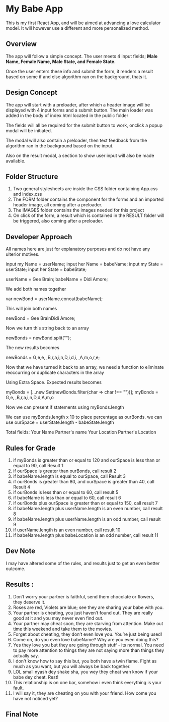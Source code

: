 # My Babe App
This is my first React App, and will be aimed at advancing a love calculator model. It will however use a different and more personalized method.

## Overview
The app will follow a simple concept. The user meets 4 input fields; **Male Name, Female Name, Male State, and Female State.**

Once the user enters these info and submit the form, it renders a result based on some if and else algorithm ran on the background, thats it.

## Design Concept
The app will start with a preloader, after which a header image will be displayed with 4 input forms and a submit button.
The main loader was added in the body of index.html located in the public folder

The fields will all be required for the submit button to work, onclick a popup modal will be initiated.

The modal will also contain a preloader, then text feedback from the algorithm ran in the background based on the input.

Also on the result modal, a section to show user input will also be made available.

## Folder Structure
1. Two general stylesheets are inside the CSS folder containing App.css and index.css
2. The FORM folder contains the component for the forms and an imported header image, all coming after a preloader.
3. The IMAGES folder contains the images needed for this project
4. On click of the form, a result which is contained in the RESULT folder will be triggered, also coming after a preloader.


## Developer Approach
All names here are just for explanatory purposes and do not have any ulterior motives.

input my Name = userName;
input her Name = babeName;
input my State = userState;
input her State = babeState;

 userName = Gee Brain;
 babeName = Didi Amore;

We add both names together

var newBond = userName.concat(babeName);

This will join both names

newBond = Gee BrainDidi Amore;


Now we turn this string back to an array

newBonds = newBond.split("");

The new results becomes 

newBonds = G,e,e, ,B,r,a,i,n,D,i,d,i, ,A,m,o,r,e;

Now that we have turned it back to an array, we need a function to eliminate reoccurring or duplicate characters in the array

Using Extra Space. Expected results becomes

myBonds = [...new Set(newBonds.filter(char => char !== ""))];
myBonds = G,e, ,B,r,a,i,n,D,d,A,m,o

Now we can present if statements using myBonds.length 

We can use myBonds.length x 10 to place percentage as ourBonds.
we can use ourSpace = userState.length - babeState.length 




Total fields:
Your Name
Partner's name
Your Location
Partner's Location 


## Rules for Grade
1. if myBonds is greater than or equal to 120 and ourSpace is less than or equal to 90, call Result 1
2. if ourSpace is greater than ourBonds, call result 2
3. if babeName.length is equal to ourSpace, call Result 3
4. if ourBonds is greater than  80, and ourSpace is greater than 40, call Result 4
5. if ourBonds is less than or equal to 60, call result 5
6. if babeName is less than or equal to 60, call result 6
7. if ourBonds plus ourSpace is greater than or equal to 150, call result 7
8. if babeName.length plus userName.length is an even number, call result 8
9. if babeName.length plus userName.length is an odd number, call result 9
10. if userName.length is an even number, call result 10
11. if babeName.length plus babeLocation is an odd number, call result 11

## Dev Note
I may have altered some of the rules, and results just to get an even better outcome.

## Results :
1. Don’t worry your partner is faithful, send them chocolate or flowers, they deserve it.
2. Roses are red, Violets are blue; see they are sharing your babe with you.
3. Your partner is cheating, you just haven’t found out. They are really good at it and you may never even find out.
4. Your partner may cheat soon, they are starving from attention. Make out time this weekend and take them to the movies.
5. Forget about cheating, they don’t even love you. You’re just being used!
6. Come on, do you even love babeName? Why are you even doing this?
7. Yes they love you but they are going through stuff - its normal. You need to pay more attention to things they are not saying more than things they actually say.
8. I don't know how to say this but, you both have a twin flame. Fight as much as you want, but you will always be back together.
9. LOL small nyash dey shake sha, you wey they cheat wan know if your babe dey cheat. Rest!
10. This relationship is on one bar, somehow i even think everything is your fault.
11. I will say it, they are cheating on you with your friend. How come you have not noticed yet?

## Final Note


